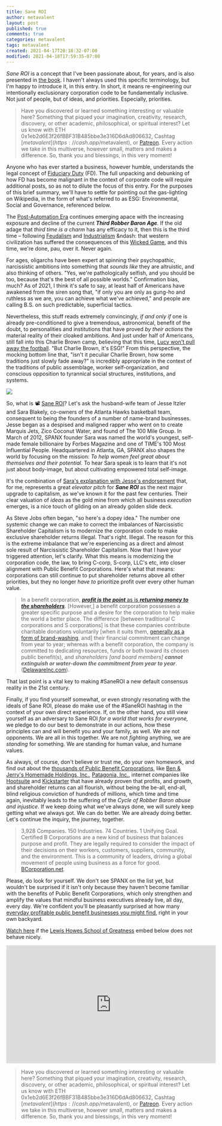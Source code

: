 ```yaml
---
title: Sane ROI
author: metavalent
layout: post
published: true
comments: true
categories: metavalent
tags: metavalent
created: 2021-04-17T20:18:32-07:00
modified: 2021-04-18T17:59:35-07:00
---
```


_Sane ROI_ is a concept that I've been passionate about, for years, and is also presented in [the book](https://amzn.to/2URmAjL). I haven't always used this specific terminology, but I'm happy to introduce it, in this entry. In short, it means re-engineering our intentionally exclusionary corporation code to be fundamentally inclusive. Not just of people, but of ideas, and priorities. Especially, priorities.

> Have you discovered or learned something interesting or valuable here? Something that piqued your imagination, creativity, research, discovery, or other academic, philosophical, or spiritual interest? Let us know with ETH 0x1eb2d6E3f26fBBF31B485bbe3e316D6dAd806632, Cashtag [$metavalent](https://cash.app/$metavalent), or [Patreon](https://patreon.com/metavalent). Every action we take in this multiverse, however small, matters and makes a difference. So, thank you and blessings, in this very moment!

Anyone who has ever started a business, however humble, understands the legal concept of [Fiduciary Duty](https://en.wikipedia.org/wiki/Fiduciary) (FD). The full unpacking and debunking of how FD has become malignant in the context of corporate code will require additional posts, so as not to dilute the focus of this entry. For the purposes of this brief summary, we'll have to settle for pointing out the gas-lighting on Wikipedia, in the form of what's referred to as ESG: Environmental, Social and Governance, referenced below.

The [Post-Automation Era](https://amzn.to/2URmAjL) continues emerging apace with the increasing exposure and decline of the current ___Third Robber Baron Age___. If the old adage that _third time is a charm_ has any efficacy to it, then this is the third time &ndash; following [Feudalism](https://en.wikipedia.org/wiki/Robber_baron_(feudalism)) and [Industrialism](https://en.wikipedia.org/wiki/Robber_baron_(industrialist)) &ndash: that western civilization has suffered the consequences of this [Wicked Game](https://youtu.be/4vKsSGyQf-M), and this time, we're done, pau, over it. Never again. 

For ages, oligarchs have been expert at spinning their psychopathic, narcissistic ambitions into something that _sounds like_ they are altruistic, and also thinking of others. "Yes, we're pathologically selfish, and you should be too, because that's the best of all possible worlds." Confirmation bias, much? As of 2021, I think it's safe to say, at least half of Americans have awakened from the siren song that, "if only you are only as gung-ho and ruthless as we are, you can achieve what we've achieved," and people are calling B.S. on such predictable, superficial tactics. 

Nevertheless, this stuff reads extremely convincingly, _if and only if_ one is already pre-conditioned to give a tremendous, astronomical, benefit of the doubt, to personalities and institutions that have proved _by their actions_ the material reality of their cloaked ambitions. And just under half of Americans, still fall into this Charlie Brown camp, believing that this time, [Lucy won't pull away the football](https://youtu.be/MmFfTJlIvhQ). "But Charlie Brown, it's ESG!" From this perspective, the mocking bottom line that, "isn't it peculiar Charlie Brown, how some traditions just slowly fade away?" is incredibly appropriate in the context of the traditions of public assemblage, worker self-organization, and conscious opposition to tyrannical social structures, institutions, and systems.

[![](/assets/images/fiduciary.duty.jpg)](https://en.wikipedia.org/wiki/Fiduciary)

So, what is :film_projector: [Sane ROI](https://youtu.be/BGyExLRxPZo?t=1h02m01s)? Let's ask the husband-wife team of Jesse Itzler and Sara Blakely, co-owners of the Atlanta Hawks basketball team, consequent to being the founders of a number of name-brand businesses. Jesse began as a despised and maligned rapper who went on to create Marquis Jets, Zico Coconut Water, and found of The 100 Mile Group. In March of 2012, SPANX founder Sara was named the world's youngest, self-made female billionaire by Forbes Magazine and one of TIME's 100 Most Influential People. Headquartered in Atlanta, GA, SPANX also shapes the world by focusing on the mission: _To help women feel great about themselves and their potential._ To hear Sara speak is to learn that it's not just about body-image, but about cultivating empowered total self-image.

It's the combination of [Sara's explanation with Jesse's endorsement](https://youtu.be/BGyExLRxPZo?t=1h02m01s) that, for me, represents a great _elevator pitch_ for ___Sane ROI___ as the next major upgrade to capitalism, as we've known it for the past few centuries. Their clear valuation of _ideas_ as the gold mine from which all business _execution_ emerges, is a nice touch of gilding on an already golden slide deck.

As Steve Jobs often began, "so here's a dopey idea." The number one systemic change we can make to correct the imbalances of Narcissistic Shareholder Capitalism is to modernize the corporation code to make exclusive shareholder returns illegal. That's right. Illegal. The reason for this is the extreme imbalance that we're experiencing as a direct and almost sole result of Narcissistic Shareholder Capitalism. Now that I have your triggered attention, let's clarify. What this means is modernizing the corporation code, the law, to bring C-corp, S-corp, LLC's etc, into closer alignment with Public Benefit Corporations. Here's what that means: corporations can still continue to put shareholder returns above all other priorities, but they no longer _have to_ prioritize profit over every other human value.

> In a benefit corporation, [___profit is the point___ as is ___returning money to the shareholders___](https://www.delawareinc.com/blog/non-profit-corporation-vs-public-benefit-corporation/).
> [However,] a benefit corporation possesses a greater specific purpose and a desire for the corporation to help make the world a better place.
> The difference [between traditional C corporations and S corporations] is that these companies contribute charitable donations voluntarily [when it suits them, [generally as a form of brand-washing](https://www.saveuighur.org/83-companies-linked-to-uighur-forced-labor/), and] their financial commitment can change from year to year; whereas with a benefit corporation, the company is committed to dedicating resources, funds or both toward its chosen public benefit(s), and _shareholders [and board members]_ ___cannot extinguish or water-down the commitment from year to year___. ([DelawareInc.com](https://www.delawareinc.com/blog/non-profit-corporation-vs-public-benefit-corporation/)).

That last point is a vital key to making #SaneROI a new default consensus reality in the 21st century.

Finally, if you find yourself somewhat, or even strongly resonating with the ideals of Sane ROI, please do make use of the #SaneROI hashtag in the context of your own direct experience. If, on the other hand, you still view yourself as an adversary to Sane ROI _for a world that works for everyone,_ we pledge to do our best to demonstrate in our actions, how these principles can and will benefit you and your family, as well. We are not opponents. We are all in this together. We are not _fighting_ anything, we are _standing_ for something. We are standing for human value, and humane values.

As always, of course, don't believe or trust me, do your own homework, and find out about the [thousands of Public Benefit Corporations](https://en.wikipedia.org/wiki/List_of_Benefit_corporations), like [Ben & Jerry's Homemade Holdings, Inc.](https://en.wikipedia.org/wiki/Ben_%26_Jerry%27s), [Patagonia, Inc.](https://en.wikipedia.org/wiki/Patagonia,_Inc.), internet companies like [Hootsuite](https://en.wikipedia.org/wiki/Hootsuite) and [Kickstarter](https://en.wikipedia.org/wiki/Kickstarter) that have already proven that profits, and growth, and shareholder returns can all flourish, without being the be-all, end-all, blind religious conviction of hundreds of millions, which time and time again, inevitably leads to the suffering of the _Cycle of Robber Baron abuse and injustice_. If we keep doing what we've always done, we will surely keep getting what we always got. We can do better. We are already doing better. Let's continue the inquiry, the journey, together.

> 3,928 Companies. 150 Industries. 74 Countries. 1 Unifying Goal.
> Certified B Corporations are a new kind of business that balances purpose and profit. They are legally required to consider the impact of their decisions on their workers, customers, suppliers, community, and the environment. This is a community of leaders, driving a global movement of people using business as a force for good. [BCorporation.net](https://bcorporation.net/).

Please, do look for yourself. We don't see SPANX on the list yet, but wouldn't be surprised if it isn't only because they haven't become familiar with the benefits of Public Benefit Corporations, which only strengthen and amplify the values that mindful business executives already live, all day, every day. We're confident you'll be pleasantly surprised at how many [everyday profitable public benefit businesses you might find](https://benefitcorp.net/businesses/find-a-benefit-corp), right in your own backyard.

[Watch here](https://youtu.be/BGyExLRxPZo) if the [Lewis Howes School of Greatness](https://www.youtube.com/user/lewishowes) embed below does not behave nicely. 

<div class="embed-container"><iframe loading="lazy" width="560" height="315" src="https://www.youtube.com/embed/BGyExLRxPZo" title="YouTube video player" frameborder="0" allow="accelerometer; autoplay; clipboard-write; encrypted-media; gyroscope; picture-in-picture" allowfullscreen></iframe></div>



> Have you discovered or learned something interesting or valuable here? Something that piqued your imagination, creativity, research, discovery, or other academic, philosophical, or spiritual interest? Let us know with ETH 0x1eb2d6E3f26fBBF31B485bbe3e316D6dAd806632, Cashtag [$metavalent](https://cash.app/$metavalent), or [Patreon](https://patreon.com/metavalent). Every action we take in this multiverse, however small, matters and makes a difference. So, thank you and blessings, in this very moment!